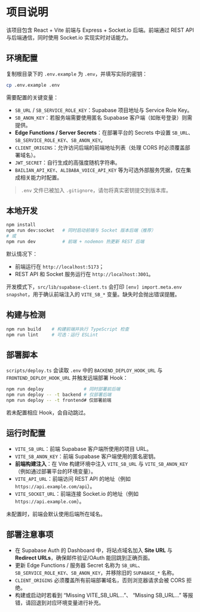 ﻿# 项目说明

该项目包含 React + Vite 前端与 Express + Socket.io 后端。前端通过 REST API 与后端通信，同时使用 Socket.io 实现实时对话能力。

## 环境配置

复制根目录下的 `.env.example` 为 `.env`，并填写实际的密钥：

```bash
cp .env.example .env
```

需要配置的关键变量：

- `SB_URL` / `SB_SERVICE_ROLE_KEY`：Supabase 项目地址与 Service Role Key。
- `SB_ANON_KEY`：若服务端需要使用匿名 Supabase 客户端（如账号登录）则需提供。
- **Edge Functions / Server Secrets**：在部署平台的 Secrets 中设置 `SB_URL`、`SB_SERVICE_ROLE_KEY`、`SB_ANON_KEY`。
- `CLIENT_ORIGINS`：允许访问后端的前端地址列表（处理 CORS 时必须覆盖部署域名）。
- `JWT_SECRET`：自行生成的高强度随机字符串。
- `BAILIAN_API_KEY`、`ALIBABA_VOICE_API_KEY` 等为可选外部服务凭据，仅在集成相关能力时配置。

> `.env` 文件已被加入 `.gitignore`，请勿将真实密钥提交到版本库。

## 本地开发

```bash
npm install
npm run dev:socket   # 同时启动前端与 Socket 版本后端（推荐）
# 或
npm run dev          # 前端 + nodemon 热更新 REST 后端
```

默认情况下：
- 前端运行在 `http://localhost:5173`；
- REST API 和 Socket 服务运行在 `http://localhost:3001`。

开发模式下，`src/lib/supabase-client.ts` 会打印 `[env] import.meta.env snapshot`，用于确认前端注入的 `VITE_SB_*` 变量。缺失时会抛出错误提醒。

## 构建与检测

```bash
npm run build    # 构建前端并执行 TypeScript 检查
npm run lint     # 可选：运行 ESLint
```

## 部署脚本

`scripts/deploy.ts` 会读取 `.env` 中的 `BACKEND_DEPLOY_HOOK_URL` 与 `FRONTEND_DEPLOY_HOOK_URL` 并触发远端部署 Hook：

```bash
npm run deploy               # 同时部署前后端
npm run deploy -- -t backend # 仅部署后端
npm run deploy -- -t frontend# 仅部署前端
```

若未配置相应 Hook，会自动跳过。

## 运行时配置

- `VITE_SB_URL`：前端 Supabase 客户端所使用的项目 URL。
- `VITE_SB_ANON_KEY`：前端 Supabase 客户端使用的匿名密钥。
- **前端构建注入**：在 Vite 构建环境中注入 `VITE_SB_URL` 与 `VITE_SB_ANON_KEY`（例如通过部署平台的环境变量）。
- `VITE_API_URL`：前端访问 REST API 的地址（例如 `https://api.example.com/api`）。
- `VITE_SOCKET_URL`：前端连接 Socket.io 的地址（例如 `https://api.example.com`）。

未配置时，前端会默认使用后端所在域名。

## 部署注意事项

- 在 Supabase Auth 的 Dashboard 中，将站点域名加入 **Site URL** 与 **Redirect URLs**，确保邮件验证/OAuth 能回跳到正确页面。
- 更新 Edge Functions / 服务器 Secret 名称为 `SB_URL`、`SB_SERVICE_ROLE_KEY`、`SB_ANON_KEY`，并移除旧的 `SUPABASE_*` 名称。
- `CLIENT_ORIGINS` 必须覆盖所有前端部署域名，否则浏览器请求会被 CORS 拒绝。
- 构建或启动时若看到 “Missing VITE_SB_URL…”、 “Missing SB_URL…” 等报错，请回退到对应环境变量进行补充。
